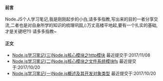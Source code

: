 ####  前言
Node.JS个人学习笔记,我是刚刚起步的小白,请多多指教,写出来的目的一者分享交流,二者也是对自身所学的知识的梳理巩固,(:万丈高楼平地起,要有一个扎实的基础,才是关键吧?!) 请多多指教~

####   正文
* [Node.js学习笔记(三)Node.js核心模块之http模块](https://github.com/yshunda/Node.js/issues/3) 最近提交于:2017/11/08
* [Node.js学习笔记(二)Node.js核心模块之文件系统模块fs](https://github.com/yshunda/Node.js/issues/2) 最近提交于:2017/10/20
* [Node.js学习笔记(一)Node,js概述及其开发对象类型](https://github.com/yshunda/Node.js/issues/1) 最近提交于:2017/10/20

